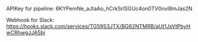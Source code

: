 APIKey for pipeline: 6KYPemNe_aJtaAo_hCrkSrlSGUc4on0TV0nvI8mJas2N

Webhook for Slack: https://hooks.slack.com/services/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